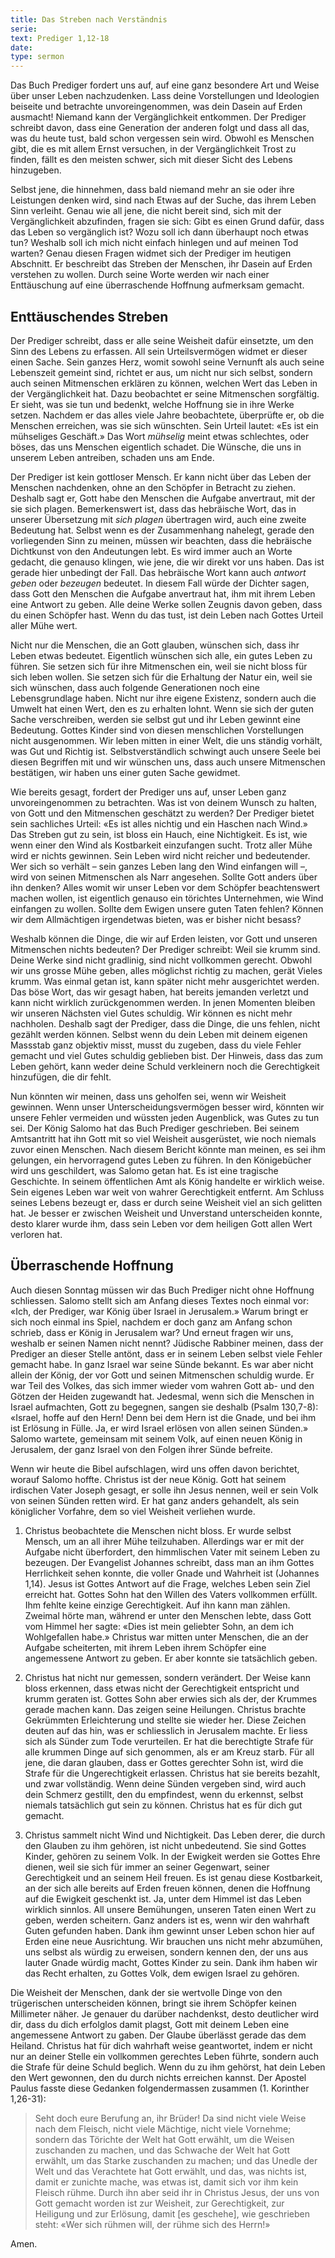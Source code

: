 ```yaml
---
title: Das Streben nach Verständnis
serie: 
text: Prediger 1,12-18
date: 
type: sermon
---
```


Das Buch Prediger fordert uns auf, auf eine ganz besondere Art und Weise über unser Leben nachzudenken. Lass deine Vorstellungen und Ideologien beiseite und betrachte unvoreingenommen, was dein Dasein auf Erden ausmacht! Niemand kann der Vergänglichkeit entkommen. Der Prediger schreibt davon, dass eine Generation der anderen folgt und dass all das, was du heute tust, bald schon vergessen sein wird. Obwohl es Menschen gibt, die es mit allem Ernst versuchen, in der Vergänglichkeit Trost zu finden, fällt es den meisten schwer, sich mit dieser Sicht des Lebens hinzugeben.

Selbst jene, die hinnehmen, dass bald niemand mehr an sie oder ihre Leistungen denken wird, sind nach Etwas auf der Suche, das ihrem Leben Sinn verleiht. Genau wie all jene, die nicht bereit sind, sich mit der Vergänglichkeit abzufinden, fragen sie sich: Gibt es einen Grund dafür, dass das Leben so vergänglich ist? Wozu soll ich dann überhaupt noch etwas tun? Weshalb soll ich mich nicht einfach hinlegen und auf meinen Tod warten? Genau diesen Fragen widmet sich der Prediger im heutigen Abschnitt. Er beschreibt das Streben der Menschen, ihr Dasein auf Erden verstehen zu wollen. Durch seine Worte werden wir nach einer Enttäuschung auf eine überraschende Hoffnung aufmerksam gemacht.

## Enttäuschendes Streben

Der Prediger schreibt, dass er alle seine Weisheit dafür einsetzte, um den Sinn des Lebens zu erfassen. All sein Urteilsvermögen widmet er dieser einen Sache. Sein ganzes Herz, womit sowohl seine Vernunft als auch seine Lebenszeit gemeint sind, richtet er aus, um nicht nur sich selbst, sondern auch seinen Mitmenschen erklären zu können, welchen Wert das Leben in der Vergänglichkeit hat. Dazu beobachtet er seine Mitmenschen sorgfältig. Er sieht, was sie tun und bedenkt, welche Hoffnung sie in ihre Werke setzen. Nachdem er das alles viele Jahre beobachtete, überprüfte er, ob die Menschen erreichen, was sie sich wünschten. Sein Urteil lautet: «Es ist ein mühseliges Geschäft.» Das Wort *mühselig* meint etwas schlechtes, oder böses, das uns Menschen eigentlich schadet. Die Wünsche, die uns in unserem Leben antreiben, schaden uns am Ende.

Der Prediger ist kein gottloser Mensch. Er kann nicht über das Leben der Menschen nachdenken, ohne an den Schöpfer in Betracht zu ziehen. Deshalb sagt er, Gott habe den Menschen die Aufgabe anvertraut, mit der sie sich plagen. Bemerkenswert ist, dass das hebräische Wort, das in unserer Übersetzung mit *sich plagen* übertragen wird, auch eine zweite Bedeutung hat. Selbst wenn es der Zusammenhang nahelegt, gerade den vorliegenden Sinn zu meinen, müssen wir beachten, dass die hebräische Dichtkunst von den Andeutungen lebt. Es wird immer auch an Worte gedacht, die genauso klingen, wie jene, die wir direkt vor uns haben. Das ist gerade hier unbedingt der Fall. Das hebräische Wort kann auch *antwort geben* oder *bezeugen*  bedeutet. In diesem Fall würde der Dichter sagen, dass Gott den Menschen die Aufgabe anvertraut hat, ihm mit ihrem Leben eine Antwort zu geben. Alle deine Werke sollen Zeugnis davon geben, dass du einen Schöpfer hast. Wenn du das tust, ist dein Leben nach Gottes Urteil aller Mühe wert.

Nicht nur die Menschen, die an Gott glauben, wünschen sich, dass ihr Leben etwas bedeutet. Eigentlich wünschen sich alle, ein gutes Leben zu führen. Sie setzen sich für ihre Mitmenschen ein, weil sie nicht bloss für sich leben wollen. Sie setzen sich für die Erhaltung der Natur ein, weil sie sich wünschen, dass auch folgende Generationen noch eine Lebensgrundlage haben. Nicht nur ihre eigene Existenz, sondern auch die Umwelt hat einen Wert, den es zu erhalten lohnt. Wenn sie sich der guten Sache verschreiben, werden sie selbst gut und ihr Leben gewinnt eine Bedeutung. Gottes Kinder sind von diesen menschlichen Vorstellungen nicht ausgenommen. Wir leben mitten in einer Welt, die uns ständig vorhält, was Gut und Richtig ist. Selbstverständlich schwingt auch unsere Seele bei diesen Begriffen mit und wir wünschen uns, dass auch unsere Mitmenschen bestätigen, wir haben uns einer guten Sache gewidmet.

Wie bereits gesagt, fordert der Prediger uns auf, unser Leben ganz unvoreingenommen zu betrachten. Was ist von deinem Wunsch zu halten, von Gott und den Mitmenschen geschätzt zu werden? Der Prediger bietet sein sachliches Urteil: «Es ist alles nichtig und ein Haschen nach Wind.» Das Streben gut zu sein, ist bloss ein Hauch, eine Nichtigkeit. Es ist, wie wenn einer den Wind als Kostbarkeit einzufangen sucht. Trotz aller Mühe wird er nichts gewinnen. Sein Leben wird nicht reicher und bedeutender. Wer sich so verhält – sein ganzes Leben lang den Wind einfangen will –, wird von seinen Mitmenschen als Narr angesehen. Sollte Gott anders über ihn denken? Alles womit wir unser Leben vor dem Schöpfer beachtenswert machen wollen, ist eigentlich genauso ein törichtes Unternehmen, wie Wind einfangen zu wollen. Sollte dem Ewigen unsere guten Taten fehlen? Können wir dem Allmächtigen irgendetwas bieten, was er bisher nicht besass?

Weshalb können die Dinge, die wir auf Erden leisten, vor Gott und unseren Mitmenschen nichts bedeuten? Der Prediger schreibt: Weil sie krumm sind. Deine Werke sind nicht gradlinig, sind nicht vollkommen gerecht. Obwohl wir uns grosse Mühe geben, alles möglichst richtig zu machen, gerät Vieles krumm. Was einmal getan ist, kann später nicht mehr ausgerichtet werden. Das böse Wort, das wir gesagt haben, hat bereits jemanden verletzt und kann nicht wirklich zurückgenommen werden. In jenen Momenten bleiben wir unseren Nächsten viel Gutes schuldig. Wir können es nicht mehr nachholen. Deshalb sagt der Prediger, dass die Dinge, die uns fehlen, nicht gezählt werden können. Selbst wenn du dein Leben mit deinem eigenen Massstab ganz objektiv misst, musst du zugeben, dass du viele Fehler gemacht und viel Gutes schuldig geblieben bist. Der Hinweis, dass das zum Leben gehört, kann weder deine Schuld verkleinern noch die Gerechtigkeit hinzufügen, die dir fehlt.

Nun könnten wir meinen, dass uns geholfen sei, wenn wir Weisheit gewinnen. Wenn unser Unterscheidungsvermögen besser wird, könnten wir unsere Fehler vermeiden und wüssten jeden Augenblick, was Gutes zu tun sei. Der König Salomo hat das Buch Prediger geschrieben. Bei seinem Amtsantritt hat ihn Gott mit so viel Weisheit ausgerüstet, wie noch niemals zuvor einen Menschen. Nach diesem Bericht könnte man meinen, es sei ihm gelungen, ein hervorragend gutes Leben zu führen. In den Königebücher wird uns geschildert, was Salomo getan hat. Es ist eine tragische Geschichte. In seinem öffentlichen Amt als König handelte er wirklich weise. Sein eigenes Leben war weit von wahrer Gerechtigkeit entfernt. Am Schluss seines Lebens bezeugt er, dass er durch seine Weisheit viel an sich gelitten hat. Je besser er zwischen Weisheit und Unverstand unterscheiden konnte, desto klarer wurde ihm, dass sein Leben vor dem heiligen Gott allen Wert verloren hat.

## Überraschende Hoffnung

Auch diesen Sonntag müssen wir das Buch Prediger nicht ohne Hoffnung schliessen. Salomo stellt sich am Anfang dieses Textes noch einmal vor: «Ich, der Prediger, war König über Israel in Jerusalem.» Warum bringt er sich noch einmal ins Spiel, nachdem er doch ganz am Anfang schon schrieb, dass er König in Jerusalem war? Und erneut fragen wir uns, weshalb er seinen Namen nicht nennt? Jüdische Rabbiner meinen, dass der Prediger an dieser Stelle antönt, dass er in seinem Leben selbst viele Fehler gemacht habe. In ganz Israel war seine Sünde bekannt. Es war aber nicht allein der König, der vor Gott und seinen Mitmenschen schuldig wurde. Er war Teil des Volkes, das sich immer wieder vom wahren Gott ab- und den Götzen der Heiden zugewandt hat. Jedesmal, wenn sich die Menschen in Israel aufmachten, Gott zu begegnen, sangen sie deshalb (Psalm 130,7-8): «Israel, hoffe auf den Hern! Denn bei dem Hern ist die Gnade, und bei ihm ist Erlösung in Fülle. Ja, er wird Israel erlösen von allen seinen Sünden.» Salomo wartete, gemeinsam mit seinem Volk, auf einen neuen König in Jerusalem, der ganz Israel von den Folgen ihrer Sünde befreite.

Wenn wir heute die Bibel aufschlagen, wird uns offen davon berichtet, worauf Salomo hoffte. Christus ist der neue König. Gott hat seinem irdischen Vater Joseph gesagt, er solle ihn Jesus nennen, weil er sein Volk von seinen Sünden retten wird. Er hat ganz anders gehandelt, als sein königlicher Vorfahre, dem so viel Weisheit verliehen wurde.

1. Christus beobachtete die Menschen nicht bloss. Er wurde selbst Mensch, um an all ihrer Mühe teilzuhaben. Allerdings war er mit der Aufgabe nicht überfordert, den himmlischen Vater mit seinem Leben zu bezeugen. Der Evangelist Johannes schreibt, dass man an ihm Gottes Herrlichkeit sehen konnte, die voller Gnade und Wahrheit ist (Johannes 1,14). Jesus ist Gottes Antwort auf die Frage, welches Leben sein Ziel erreicht hat. Gottes Sohn hat den Willen des Vaters vollkommen erfüllt. Ihm fehlte keine einzige Gerechtigkeit. Auf ihn kann man zählen. Zweimal hörte man, während er unter den Menschen lebte, dass Gott vom Himmel her sagte: «Dies ist mein geliebter Sohn, an dem ich Wohlgefallen habe.» Christus war mitten unter Menschen, die an der Aufgabe scheiterten, mit ihrem Leben ihrem Schöpfer eine angemessene Antwort zu geben. Er aber konnte sie tatsächlich geben.

2. Christus hat nicht nur gemessen, sondern verändert. Der Weise kann bloss erkennen, dass etwas nicht der Gerechtigkeit entspricht und krumm geraten ist. Gottes Sohn aber erwies sich als der, der Krummes gerade machen kann. Das zeigen seine Heilungen. Christus brachte Gekrümmten Erleichterung und stellte sie wieder her. Diese Zeichen deuten auf das hin, was er schliesslich in Jerusalem machte. Er liess sich als Sünder zum Tode verurteilen. Er hat die berechtigte Strafe für alle krummen Dinge auf sich genommen, als er am Kreuz starb. Für all jene, die daran glauben, dass er Gottes gerechter Sohn ist, wird die Strafe für die Ungerechtigkeit erlassen. Christus hat sie bereits bezahlt, und zwar vollständig. Wenn deine Sünden vergeben sind, wird auch dein Schmerz gestillt, den du empfindest, wenn du erkennst, selbst niemals tatsächlich gut sein zu können. Christus hat es für dich gut gemacht.

3. Christus sammelt nicht Wind und Nichtigkeit. Das Leben derer, die durch den Glauben zu ihm gehören, ist nicht unbedeutend. Sie sind Gottes Kinder, gehören zu seinem Volk. In der Ewigkeit werden sie Gottes Ehre dienen, weil sie sich für immer an seiner Gegenwart, seiner Gerechtigkeit und an seinem Heil freuen. Es ist genau diese Kostbarkeit, an der sich alle bereits auf Erden freuen können, denen die Hoffnung auf die Ewigkeit geschenkt ist. Ja, unter dem Himmel ist das Leben wirklich sinnlos. All unsere Bemühungen, unseren Taten einen Wert zu geben, werden scheitern. Ganz anders ist es, wenn wir den wahrhaft Guten gefunden haben. Dank ihm gewinnt unser Leben schon hier auf Erden eine neue Ausrichtung. Wir brauchen uns nicht mehr abzumühen, uns selbst als würdig zu erweisen, sondern kennen den, der uns aus lauter Gnade würdig macht, Gottes Kinder zu sein. Dank ihm haben wir das Recht erhalten, zu Gottes Volk, dem ewigen Israel zu gehören.

Die Weisheit der Menschen, dank der sie wertvolle Dinge von den trügerischen unterscheiden können, bringt sie ihrem Schöpfer keinen Millimeter näher. Je genauer du darüber nachdenkst, desto deutlicher wird dir, dass du dich erfolglos damit plagst, Gott mit deinem Leben eine angemessene Antwort zu gaben. Der Glaube überlässt gerade das dem Heiland. Christus hat für dich wahrhaft weise geantwortet, indem er nicht nur an deiner Stelle ein vollkommen gerechtes Leben führte, sondern auch die Strafe für deine Schuld beglich. Wenn du zu ihm gehörst, hat dein Leben den Wert gewonnen, den du durch nichts erreichen kannst. Der Apostel Paulus fasste diese Gedanken folgendermassen zusammen (1. Korinther 1,26-31):

> Seht doch eure Berufung an, ihr Brüder! Da sind nicht viele Weise nach dem Fleisch, nicht viele Mächtige, nicht viele Vornehme; sondern das Törichte der Welt hat Gott erwählt, um die Weisen zuschanden zu machen, und das Schwache der Welt hat Gott erwählt, um das Starke zuschanden zu machen; und das Unedle der Welt und das Verachtete hat Gott erwählt, und das, was nichts ist, damit er zunichte mache, was etwas ist, damit sich vor ihm kein Fleisch rühme. Durch ihn aber seid ihr in Christus Jesus, der uns von Gott gemacht worden ist zur Weisheit, zur Gerechtigkeit, zur Heiligung und zur Erlösung, damit [es geschehe], wie geschrieben steht: «Wer sich rühmen will, der rühme sich des Herrn!»

Amen.
